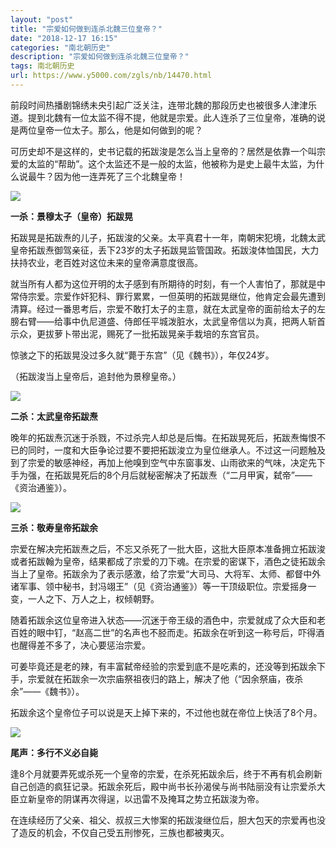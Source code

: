 ```yaml
---
layout: "post"
title: "宗爱如何做到连杀北魏三位皇帝？"
date: "2018-12-17 16:15"
categories: "南北朝历史"
description: "宗爱如何做到连杀北魏三位皇帝？"
tags: 南北朝历史
url: https://www.y5000.com/zgls/nb/14470.html
---
```






前段时间热播剧锦绣未央引起广泛关注，连带北魏的那段历史也被很多人津津乐道。提到北魏有一位太监不得不提，他就是宗爱。此人连杀了三位皇帝，准确的说是两位皇帝一位太子。那么，他是如何做到的呢？

可历史却不是这样的，史书记载的拓跋浚是怎么当上皇帝的？居然是依靠一个叫宗爱的太监的“帮助”。这个太监还不是一般的太监，他被称为是史上最牛太监，为什么说最牛？因为他一连弄死了三个北魏皇帝！

![](https://img.y5000.com/uploads/allimg/170222/093ZWc6-0.jpg)

**一杀：景穆太子（皇帝）拓跋晃**

拓跋晃是拓跋焘的儿子，拓跋浚的父亲。太平真君十一年，南朝宋犯境，北魏太武皇帝拓跋焘御驾亲征，丢下23岁的太子拓跋晃监管国政。拓跋浚体恤国民，大力扶持农业，老百姓对这位未来的皇帝满意度很高。

就当所有人都为这位开明的太子感到有所期待的时刻，有一个人害怕了，那就是中常侍宗爱。宗爱作奸犯科、罪行累累，一但英明的拓跋晃继位，他肯定会最先遭到清算。经过一番思考后，宗爱不敢打太子的主意，就在太武皇帝的面前给太子的左膀右臂——给事中仇尼道盛、侍郎任平城泼脏水，太武皇帝信以为真，把两人斩首示众，更拔萝卜带出泥，赐死了一批拓跋晃亲手栽培的东宫官员。

惊骇之下的拓跋晃没过多久就“薨于东宫”（见《魏书》），年仅24岁。

（拓跋浚当上皇帝后，追封他为景穆皇帝。）

![](https://img.y5000.com/uploads/allimg/170222/093ZV4Q-1.jpg)

**二杀：太武皇帝拓跋焘**

晚年的拓跋焘沉迷于杀戮，不过杀完人却总是后悔。在拓跋晃死后，拓跋焘悔恨不已的同时，一度和大臣争论过要不要把拓跋浚立为皇位继承人。不过这一问题触及到了宗爱的敏感神经，再加上他嗅到空气中东窗事发、山雨欲来的气味，决定先下手为强，在拓跋晃死后的8个月后就秘密解决了拓跋焘（“二月甲寅，弑帝”——《资治通鉴》）。

![](https://img.y5000.com/uploads/allimg/170222/093ZS292-2.jpg)

**三杀：敬寿皇帝拓跋余**

宗爱在解决完拓跋焘之后，不忘又杀死了一批大臣，这批大臣原本准备拥立拓跋浚或者拓跋翰为皇帝，结果都成了宗爱的刀下魂。在宗爱的密谋下，酒色之徒拓跋余当上了皇帝。拓跋余为了表示感激，给了宗爱“大司马、大将军、太师、都督中外诸军事、领中秘书，封冯翊王”（见《资治通鉴》）等一干顶级职位。宗爱摇身一变，一人之下、万人之上，权倾朝野。

随着拓跋余这位皇帝进入状态——沉迷于帝王级的酒色中，宗爱就成了众大臣和老百姓的眼中钉，“赵高二世”的名声也不胫而走。拓跋余在听到这一称号后，吓得酒也醒得差不多了，决心要惩治宗爱。

可姜毕竟还是老的辣，有丰富弑帝经验的宗爱到底不是吃素的，还没等到拓跋余下手，宗爱就在拓跋余一次宗庙祭祖夜归的路上，解决了他（“因余祭庙，夜杀余”——《魏书》）。

拓跋余这个皇帝位子可以说是天上掉下来的，不过他也就在帝位上快活了8个月。

![](https://img.y5000.com/uploads/allimg/170222/093ZTb8-3.jpg)

**尾声：多行不义必自毙**

逢8个月就要弄死或杀死一个皇帝的宗爱，在杀死拓跋余后，终于不再有机会刷新自己创造的疯狂记录。拓跋余死后，殿中尚书长孙渴侯与尚书陆丽没有让宗爱杀大臣立新皇帝的阴谋再次得逞，以迅雷不及掩耳之势立拓跋浚为帝。

在连续经历了父亲、祖父、叔叔三大惨案的拓跋浚继位后，胆大包天的宗爱再也没了造反的机会，不仅自己受五刑惨死，三族也都被夷灭。
